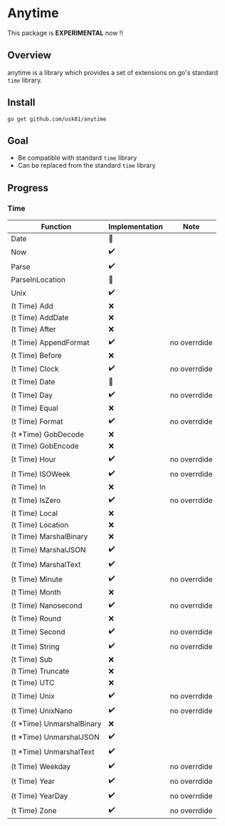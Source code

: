 # Anytime

This package is **EXPERIMENTAL** now !!

## Overview

anytime is a library which provides a set of extensions on go's standard `time` library.

## Install

```
go get github.com/usk81/anytime
```

## Goal

- Be compatible with standard `time` library
- Can be replaced from the standard `time` library

## Progress

### Time

| Function                  | Implementation     | Note         |
|---------------------------|--------------------|--------------|
| Date                      | :construction:     |              |
| Now                       | :heavy_check_mark: |              |
| Parse                     | :heavy_check_mark: |              |
| ParseInLocation           | :construction:     |              |
| Unix                      | :heavy_check_mark: |              |
| (t Time) Add              | :x:                |              |
| (t Time) AddDate          | :x:                |              |
| (t Time) After            | :x:                |              |
| (t Time) AppendFormat     | :heavy_check_mark: | no overrdide |
| (t Time) Before           | :x:                |              |
| (t Time) Clock            | :heavy_check_mark: | no overrdide |
| (t Time) Date             | :construction:     |              |
| (t Time) Day              | :heavy_check_mark: | no overrdide |
| (t Time) Equal            | :x:                |              |
| (t Time) Format           | :heavy_check_mark: | no overrdide |
| (t *Time) GobDecode       | :x:                |              |
| (t Time) GobEncode        | :x:                |              |
| (t Time) Hour             | :heavy_check_mark: | no overrdide |
| (t Time) ISOWeek          | :heavy_check_mark: | no overrdide |
| (t Time) In               | :x:                |              |
| (t Time) IsZero           | :heavy_check_mark: | no overrdide |
| (t Time) Local            | :x:                |              |
| (t Time) Location         | :x:                |              |
| (t Time) MarshalBinary    | :x:                |              |
| (t Time) MarshalJSON      | :heavy_check_mark: |              |
| (t Time) MarshalText      | :heavy_check_mark: |              |
| (t Time) Minute           | :heavy_check_mark: | no overrdide |
| (t Time) Month            | :x:                |              |
| (t Time) Nanosecond       | :heavy_check_mark: | no overrdide |
| (t Time) Round            | :x:                |              |
| (t Time) Second           | :heavy_check_mark: | no overrdide |
| (t Time) String           | :heavy_check_mark: | no overrdide |
| (t Time) Sub              | :x:                |              |
| (t Time) Truncate         | :x:                |              |
| (t Time) UTC              | :x:                |              |
| (t Time) Unix             | :heavy_check_mark: | no overrdide |
| (t Time) UnixNano         | :heavy_check_mark: | no overrdide |
| (t *Time) UnmarshalBinary | :x:                |              |
| (t *Time) UnmarshalJSON   | :heavy_check_mark: |              |
| (t *Time) UnmarshalText   | :heavy_check_mark: |              |
| (t Time) Weekday          | :heavy_check_mark: | no overrdide |
| (t Time) Year             | :heavy_check_mark: | no overrdide |
| (t Time) YearDay          | :heavy_check_mark: | no overrdide |
| (t Time) Zone             | :heavy_check_mark: | no overrdide |